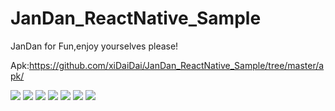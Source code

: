 # JanDan_ReactNative_Sample
 JanDan for Fun,enjoy yourselves please!
 
 Apk:<https://github.com/xiDaiDai/JanDan_ReactNative_Sample/tree/master/apk/>

![](https://github.com/xiDaiDai/JanDan_ReactNative_Sample/blob/master/sreenshot/827698634.jpg)
![](https://github.com/xiDaiDai/JanDan_ReactNative_Sample/blob/master/sreenshot/96191159.jpg)
![](https://github.com/xiDaiDai/JanDan_ReactNative_Sample/blob/master/sreenshot/504069161.jpg)
![](https://github.com/xiDaiDai/JanDan_ReactNative_Sample/blob/master/sreenshot/1523917107.jpg)
![](https://github.com/xiDaiDai/JanDan_ReactNative_Sample/blob/master/sreenshot/1367616860.jpg)
![](https://github.com/xiDaiDai/JanDan_ReactNative_Sample/blob/master/sreenshot/1921830431.jpg)
![](https://github.com/xiDaiDai/JanDan_ReactNative_Sample/blob/master/sreenshot/198207985.jpg)

